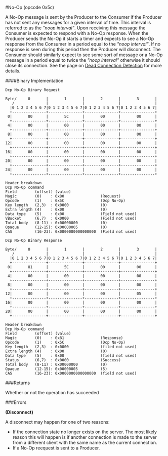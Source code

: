 #No-Op (opcode 0x5c)

A No-Op message is sent by the Producer to the Consumer if the Producer has not sent any messages for a given interval of time. This interval is referred to as the *"noop interval"*. Upon receiving this message the Consumer is expected to respond with a No-Op response. When the Producer sends the No-Op it starts a timer and expects to see a No-Op response from the Consumer in a period equal to the *"noop interval"*. If no response is seen during this period then the Producer will disconnect. The Consumer should similarly expect to see some sort of message or a No-Op message in a period equal to twice the *"noop interval"* otherwise it should close its connection. See the page on [Dead Connection Detection](../dead-connections.md) for more details.

####Binary Implementation

    Dcp No-Op Binary Request

    Byte/     0       |       1       |       2       |       3       |
       /              |               |               |               |
      |0 1 2 3 4 5 6 7|0 1 2 3 4 5 6 7|0 1 2 3 4 5 6 7|0 1 2 3 4 5 6 7|
      +---------------+---------------+---------------+---------------+
     0|       80      |       5C      |       00      |       00      |
      +---------------+---------------+---------------+---------------+
     4|       00      |       00      |       00      |       00      |
      +---------------+---------------+---------------+---------------+
     8|       00      |       00      |       00      |       00      |
      +---------------+---------------+---------------+---------------+
    12|       00      |       00      |       00      |       00      |
      +---------------+---------------+---------------+---------------+
    16|       00      |       00      |       00      |       00      |
      +---------------+---------------+---------------+---------------+
    20|       00      |       00      |       00      |       00      |
      +---------------+---------------+---------------+---------------+
    24|       00      |       00      |       00      |       00      |
      +---------------+---------------+---------------+---------------+

    Header breakdown
    Dcp No-Op command
    Field        (offset) (value)
    Magic        (0)    : 0x80                (Request)
    Opcode       (1)    : 0x5C                (Dcp No-Op)
    Key length   (2,3)  : 0x0000              (0)
    Extra length (4)    : 0x00                (0)
    Data type    (5)    : 0x00                (Field not used)
    VBucket      (6,7)  : 0x0000              (Field not used)
    Total body   (8-11) : 0x00000000          (0)
    Opaque       (12-15): 0x00000005          (0)
    CAS          (16-23): 0x0000000000000000  (Field not used)

    Dcp No-Op Binary Response

    Byte/     0       |       1       |       2       |       3       |
       /              |               |               |               |
      |0 1 2 3 4 5 6 7|0 1 2 3 4 5 6 7|0 1 2 3 4 5 6 7|0 1 2 3 4 5 6 7|
      +---------------+---------------+---------------+---------------+
     0|       81      |       5C      |       00      |       00      |
      +---------------+---------------+---------------+---------------+
     4|       00      |       00      |       00      |       00      |
      +---------------+---------------+---------------+---------------+
     8|       00      |       00      |       00      |       00      |
      +---------------+---------------+---------------+---------------+
    12|       00      |       00      |       00      |       05      |
      +---------------+---------------+---------------+---------------+
    16|       00      |       00      |       00      |       00      |
      +---------------+---------------+---------------+---------------+
    20|       00      |       00      |       00      |       00      |
      +---------------+---------------+---------------+---------------+

    Header breakdown
    Dcp No-Op command
    Field        (offset) (value)
    Magic        (0)    : 0x81 	              (Response)
    Opcode       (1)    : 0x5C                (Dcp No-Op)
    Key length   (2,3)  : 0x0000              (filed not used)
    Extra length (4)    : 0x00                (0)
    Data type    (5)    : 0x00                (field not used)
    Status       (6,7)  : 0x0000              (Success)
    Total body   (8-11) : 0x00000000          (0)
    Opaque       (12-15): 0x00000005          (5)
    CAS          (16-23): 0x0000000000000000  (field not used)

###Returns

Whether or not the operation has succeeded

###Errors

**(Disconnect)**

A disconnect may happen for one of two reasons:

* If the connection state no longer exists on the server. The most likely reason this will happen is if another connection is made to the server from a different client with the same name as the current connection.
* If a No-Op reequest is sent to a Producer.

